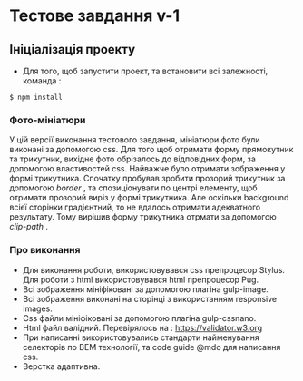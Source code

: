 # Тестове завдання v-1

## Ініціалізація проекту

* Для того, щоб запустити проект, та встановити всі залежності, команда :

```
$ npm install

```
### Фото-мініатюри

У цій версії виконання тестового завдання, мініатюри фото були виконані за допомогою css. 
Для того щоб отримати форму прямокутник та трикутник, вихідне фото обрізалось до відповідних форм, за допомогою властивостей css.
Найважче було отримати зображення у формі трикутника. Спочатку пробував зробити прозорий трикутник за допомогою _border_ , та спозиціонувати по центрі елементу, щоб отримати прозорий виріз у формі трикутника. Але оскільки background всієї сторінки градієнтний, то не вдалось отримати адекватного результату. Тому вирішив форму трикутника отрмати за допомогою _clip-path_ .

### Про виконання

* Для виконання роботи, використовувався css препроцесор Stylus. Для роботи з html використовувався html препроцесор Pug.
* Всі зображення мініфіковані за допомогою плагіна gulp-image.
* Всі зображення виконані на сторінці з використанням responsive images.
* Css файли мініфіковані за допомогою плагіна gulp-cssnano.
* Html файл валідний. Перевірялось на : https://validator.w3.org
* При написанні використовувались стандарти найменування селекторів по BEM технології, та code guide @mdo для написання css.
* Верстка адаптивна. 







